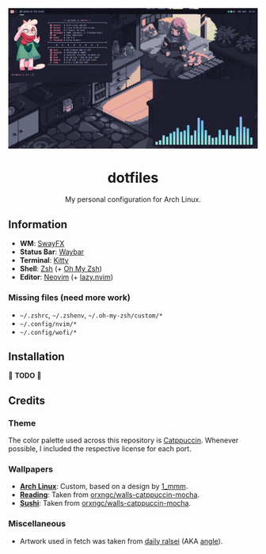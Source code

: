 <div align="center">

<img src="./preview.png" />

<h1>dotfiles</h1>
My personal configuration for Arch Linux.

</div>

## Information
- **WM**: [SwayFX](https://github.com/WillPower3309/swayfx)
- **Status Bar**: [Waybar](https://github.com/Alexays/Waybar)
- **Terminal**: [Kitty](https://sw.kovidgoyal.net/kitty)
- **Shell**: [Zsh](https://zsh.org/) (+ [Oh My Zsh](https://ohmyz.sh/))
- **Editor**: [Neovim](https://neovim.io/) (+ [lazy.nvim](https://lazy.folke.io/))

### Missing files (need more work)
- `~/.zshrc`, `~/.zshenv`, `~/.oh-my-zsh/custom/*`
- `~/.config/nvim/*`
- `~/.config/wofi/*`

## Installation
🚧 **TODO** 🚧

## Credits
### Theme
The color palette used across this repository is [Catppuccin](https://catppuccin.com/). Whenever possible, I included the respective license for each port.
### Wallpapers
- **[Arch Linux](./waypaper/wallpapers/Arch%20Linux.png)**: Custom, based on a design by [1_mmm](https://discord.com/users/602832090949746710).
- **[Reading](./waypaper/wallpapers/Reading.png)**: Taken from [orxngc/walls-catppuccin-mocha](https://github.com/orxngc/walls-catppuccin-mocha).
- **[Sushi](./waypaper/wallpapers/Sushi.jpg)**: Taken from [orxngc/walls-catppuccin-mocha](https://github.com/orxngc/walls-catppuccin-mocha).
### Miscellaneous
- Artwork used in fetch was taken from [daily ralsei](https://dailyralsei.straw.page/) (AKA [angle](https://itsalsoangle.straw.page/)).